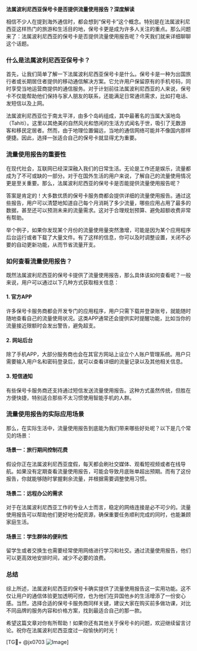 **法属波利尼西亚保号卡是否提供流量使用报告？深度解读**

相信不少人在提到海外通信时，都会想到“保号卡”这个概念。特别是在法属波利尼西亚这样热门的旅游和生活目的地，保号卡更是成为许多人关注的重点。那么问题来了：法属波利尼西亚的保号卡是否提供流量使用报告呢？今天我们就来详细聊聊这个话题。

### 什么是法属波利尼西亚保号卡？

首先，让我们简单了解一下法属波利尼西亚保号卡是什么。保号卡是一种为出国旅行者或长期居住者提供的移动通信解决方案。它允许用户保留原有的手机号码，同时享受当地运营商提供的通信服务。对于计划前往法属波利尼西亚的人来说，保号卡不仅能帮助他们保持与家人朋友的联系，还能满足日常通讯需求，比如打电话、发短信以及上网。

法属波利尼西亚位于南太平洋，由多个岛屿组成，其中最著名的当属大溪地岛（Tahiti）。这里以其绝美的自然风光和悠闲的生活方式闻名于世，吸引了无数游客和移民定居者。然而，由于地理位置偏远，当地的通信网络可能并不像国内那样便捷。因此，选择一张适合自己的保号卡就显得尤为重要。

### 流量使用报告的重要性

在现代社会，互联网已经深深融入我们的日常生活。无论是工作还是娱乐，流量都成为了不可或缺的一部分。对于在国外生活的用户来说，了解自己的流量使用情况更是至关重要。那么，法属波利尼西亚的保号卡是否能提供流量使用报告呢？

答案是肯定的！大多数优质的保号卡服务商都会提供详细的流量使用报告。通过这些报告，用户可以清楚地知道自己每个月消耗了多少流量，哪些应用占用了最多的数据，甚至还可以预测未来的流量需求。这对于合理规划预算、避免超额收费非常有帮助。

举个例子，如果你发现某个月份的流量使用量突然激增，可能是因为某个应用程序后台运行或者下载了大量文件。有了这样的信息，你可以及时调整设置，关闭不必要的自动更新功能，从而节省流量开支。

### 如何查看流量使用报告？

既然法属波利尼西亚的保号卡提供了流量使用报告，那么具体该如何查看呢？一般来说，用户可以通过以下几种方式获取相关信息：

#### 1. 官方APP
许多保号卡服务商都会开发专门的应用程序，用户只需下载并登录账号，就能随时随地查看自己的流量使用状况。这类APP通常还会提供实时提醒功能，比如当你的流量接近限额时会发出警告，避免超支。

#### 2. 网站后台
除了手机APP，大部分服务商也会在其官方网站上设立个人账户管理系统。用户只需要输入用户名和密码登录后，就可以查看详细的流量记录以及其他相关信息。

#### 3. 短信通知
有些保号卡服务商还支持通过短信发送流量使用报告。这种方式虽然传统，但胜在方便快捷，特别适合那些不太习惯使用智能手机的人群。

### 流量使用报告的实际应用场景

那么，在实际生活中，流量使用报告到底能为我们带来哪些好处呢？以下是几个常见的场景：

#### 场景一：旅行期间控制花费
假设你正在法属波利尼西亚度假，每天都会刷社交媒体、观看短视频或者在线导航。如果没有定期查看流量使用报告，可能会导致月底账单超出预期。而有了这份报告，你就能够随时掌握剩余流量，并根据需要调整使用习惯。

#### 场景二：远程办公的需求
对于在法属波利尼西亚工作的专业人士而言，稳定的网络连接是必不可少的。流量使用报告可以帮助他们更好地分配资源，确保重要任务顺利完成的同时，也能兼顾家庭生活。

#### 场景三：学生群体的便利性
留学生或者交换生也需要经常使用网络进行学习和社交。通过流量使用报告，他们可以更高效地安排时间，减少不必要的浪费。

### 总结

综上所述，法属波利尼西亚的保号卡确实提供了流量使用报告这一实用功能。这不仅让用户的通信体验更加透明可控，也为他们在异国他乡的生活增添了一份安心感。当然，选择合适的保号卡服务商同样关键，建议大家在购买前多做功课，对比不同品牌的服务内容和价格方案，找到最适合自己的那一款。

希望这篇文章对你有所帮助！如果你还有其他关于保号卡的问题，欢迎继续留言讨论。祝你在法属波利尼西亚度过一段愉快的时光！

[TG💪+ @jx0703 ![Image](https://github.com/user-attachments/assets/dbca1d08-cadb-493c-b0ec-ad6f7a83f270)]